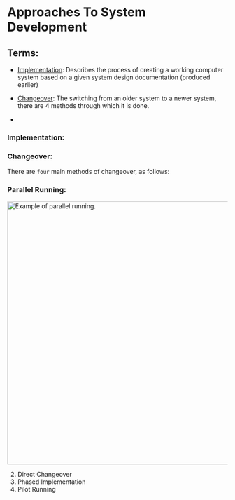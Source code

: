 # Approaches To System Development

## Terms:
* [Implementation](###Implementation): Describes the process of creating a working computer system based on a given system design documentation (produced earlier)

* [Changeover](###Changeover): The switching from an older system to a newer system, there are 4 methods through which it is done.

* []()

### Implementation:


### Changeover:

There are `four` main methods of changeover, as follows:

### Parallel Running:

<picture>
    <source media="(prefers-color-scheme: dark)" srcset="./graphics/Parallel%20Running%20Dark.png">
    <source media="(prefers-color-scheme: light)" srcset="./graphics/Parallel%20Running%20Light.png">
    <img src="https://user-images.githubusercontent.com/25423296/163456779-a8556205-d0a5-45e2-ac17-42d089e3c3f8.png" alt="Example of parallel running." style="width:600px" />
</picture>

2) Direct Changeover
3) Phased Implementation
4) Pilot Running


